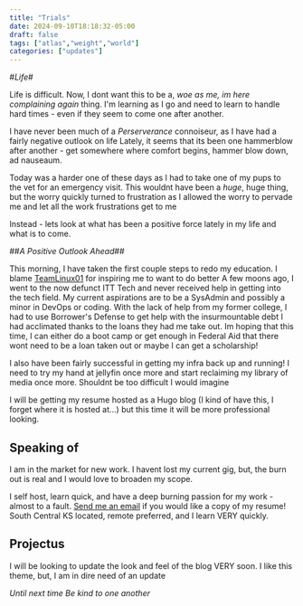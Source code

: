 ```yaml
---
title: "Trials"
date: 2024-09-10T18:18:32-05:00
draft: false
tags: ["atlas","weight","world"]
categories: ["updates"]
---
```


#*Life*#

Life is difficult. Now, I dont want this to be a, *woe as me, im here complaining again* thing. 
I'm learning as I go and need to learn to handle hard times - even if they seem to come one after another.

I have never been much of a *Perserverance* connoiseur, as I have had a fairly negative outlook on life
Lately, it seems that its been one hammerblow after another - get somewhere where comfort begins, hammer blow down, ad nauseaum.

Today was a harder one of these days as I had to take one of my pups to the vet for an emergency visit. 
This wouldnt have been a *huge*, huge thing, but the worry quickly turned to frustration as I allowed the worry to pervade me and let all the work frustrations get to me

Instead - lets look at what has been a positive force lately in my life and what is to come. 

##*A Positive Outlook Ahead*##

This morning, I have taken the first couple steps to redo my education. I blame [TeamLinux01](https://daniel.melzaks.com) for inspiring me to want to do better
A few moons ago, I went to the now defunct ITT Tech and never received help in getting into the tech field. My current aspirations are to be a SysAdmin and possibly a minor in DevOps or coding.
With the lack of help from my former college, I had to use Borrower's Defense to get help with the insurmountable debt I had acclimated thanks to the loans they had me take out. 
Im hoping that this time, I can either do a boot camp or get enough in Federal Aid that there wont need to be a loan taken out or maybe I can get a scholarship!

I also have been fairly successful in getting my infra back up and running! I need to try my hand at jellyfin once more and start reclaiming my library of media once more. Shouldnt be too difficult I would imagine

I will be getting my resume hosted as a Hugo blog (I kind of have this, I forget where it is hosted at...) but this time it will be more professional looking.

## Speaking of ##

I am in the market for new work. I havent lost my current gig, but, the burn out is real and I would love to broaden my scope. 

I self host, learn quick, and have a deep burning passion for my work - almost to a fault. [Send me an email](mailto:goldendragonhaku@gmail.com) if you would like a copy of my resume!
South Central KS located, remote preferred, and I learn VERY quickly. 

## Projectus ##

I will be looking to update the look and feel of the blog VERY soon. I like this theme, but, I am in dire need of an update

*Until next time*
*Be kind to one another*
